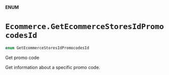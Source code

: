 **ENUM**

# `Ecommerce.GetEcommerceStoresIdPromocodesId`

```swift
enum GetEcommerceStoresIdPromocodesId
```

Get promo code

Get information about a specific promo code.
